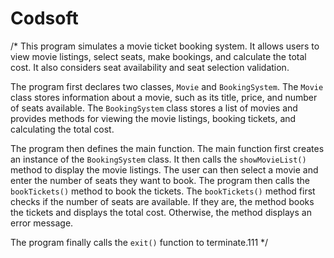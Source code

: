 # Codsoft
 


/*
This program simulates a movie ticket booking system. It allows users to view movie listings, select seats, make bookings,
and calculate the total cost. It also considers seat availability and seat selection validation.

The program first declares two classes, `Movie` and `BookingSystem`. The `Movie` class stores information about a movie, such as its title, price, and number of seats available. The `BookingSystem` class stores a list of movies and provides methods for viewing the movie listings, booking tickets, and calculating the total cost.

The program then defines the main function. The main function first creates an instance of the `BookingSystem` class. It then calls the `showMovieList()` method to display the movie listings. The user can then select a movie and enter the number of seats they want to book. The program then calls the `bookTickets()` method to book the tickets. The `bookTickets()` method first checks if the number of seats are available. If they are, the method books the tickets and displays the total cost. Otherwise, the method displays an error message.

The program finally calls the `exit()` function to terminate.111
*/
